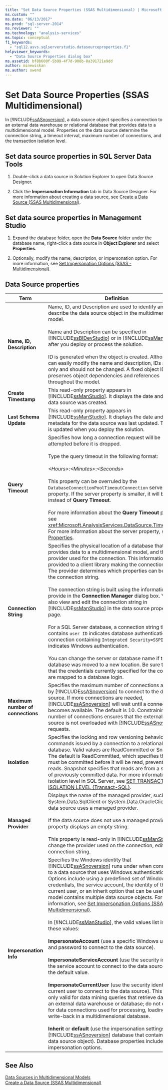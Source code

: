 ```yaml
---
title: "Set Data Source Properties (SSAS Multidimensional) | Microsoft Docs"
ms.custom: ""
ms.date: "06/13/2017"
ms.prod: "sql-server-2014"
ms.reviewer: ""
ms.technology: "analysis-services"
ms.topic: conceptual
f1_keywords: 
  - "sql12.asvs.sqlserverstudio.datasourceproperties.f1"
helpviewer_keywords: 
  - "Data Source Properties dialog box"
ms.assetid: bf8b600f-5b99-4f7d-908b-8a391721e9dd
author: minewiskan
ms.author: owend
---
```

# Set Data Source Properties (SSAS Multidimensional)
  In [!INCLUDE[ssASnoversion](../../includes/ssasnoversion-md.md)], a data source object specifies a connection to an external data warehouse or relational database that provides data to a multidimensional model. Properties on the data source determine the connection string, a timeout interval, maximum number of connections, and the transaction isolation level.  
  
## Set data source properties in SQL Server Data Tools  
  
1.  Double-click a data source in Solution Explorer to open Data Source Designer.  
  
2.  Click the **Impersonation Information** tab in Data Source Designer. For more information about creating a data source, see [Create a Data Source &#40;SSAS Multidimensional&#41;](create-a-data-source-ssas-multidimensional.md).  
  
## Set data source properties in Management Studio  
  
1.  Expand the database folder, open the **Data Source** folder under the database name, right-click a data source in **Object Explorer** and select **Properties**.  
  
2.  Optionally, modify the name, description, or impersonation option. For more information, see [Set Impersonation Options &#40;SSAS - Multidimensional&#41;](set-impersonation-options-ssas-multidimensional.md).  
  
## Data Source properties  
  
|Term|Definition|  
|----------|----------------|  
|**Name, ID, Description**|Name, ID, and Description are used to identify and describe the data source object in the multidimensional model.<br /><br /> Name and Description can be specified in [!INCLUDE[ssBIDevStudio](../../includes/ssbidevstudio-md.md)] or in [!INCLUDE[ssManStudio](../../includes/ssmanstudio-md.md)] after you deploy or process the solution.<br /><br /> ID is generated when the object is created. Although you can easily modify the name and description, IDs are read-only and should not be changed. A fixed object ID preserves object dependencies and references throughout the model.|  
|**Create Timestamp**|This read-only property appears in [!INCLUDE[ssManStudio](../../includes/ssmanstudio-md.md)]. It displays the date and time the data source was created.|  
|**Last Schema Update**|This read-only property appears in [!INCLUDE[ssManStudio](../../includes/ssmanstudio-md.md)]. It displays the date and time the metadata for the data source was last updated. This value is updated when you deploy the solution.|  
|**Query Timeout**|Specifies how long a connection request will be attempted before it is dropped.<br /><br /> Type the query timeout in the following format:<br /><br /> *\<Hours>*:*\<Minutes>*:*\<Seconds>*<br /><br /> This property can be overruled by the `DatabaseConnectionPoolTimeoutConnection` server property. If the server property is smaller, it will be used instead of **Query Timeout**.<br /><br /> For more information about the **Query Timeout** property, see <xref:Microsoft.AnalysisServices.DataSource.Timeout%2A>. For more information about the server property, see [OLAP Properties](../server-properties/olap-properties.md).|  
|**Connection String**|Specifies the physical location of a database that provides data to a multidimensional model, and the data provider used for the connection. This information is provided to a client library making the connection request. The provider determines which properties can be set on the connection string.<br /><br /> The connection string is built using the information you provide in the **Connection Manager** dialog box. You can also view and edit the connection string in [!INCLUDE[ssManStudio](../../includes/ssmanstudio-md.md)] in the data source property page.<br /><br /> For a SQL Server database, a connection string that contains `user ID` indicates database authentication; a connection containing `Integrated Security=SSPI` indicates Windows authentication.<br /><br /> You can change the server or database name if the database was moved to a new location. Be sure to verify that the credentials currently specified for the connection are mapped to a database login.|  
|**Maximum number of connections**|Specifies the maximum number of connections allowed by [!INCLUDE[ssASnoversion](../../includes/ssasnoversion-md.md)] to connect to the data source. If more connections are needed, [!INCLUDE[ssASnoversion](../../includes/ssasnoversion-md.md)] will wait until a connection becomes available. The default is 10. Constraining the number of connections ensures that the external data source is not overloaded with [!INCLUDE[ssASnoversion](../../includes/ssasnoversion-md.md)] requests.|  
|**Isolation**|Specifies the locking and row versioning behavior of SQL commands issued by a connection to a relational database. Valid values are ReadCommitted or Snapshot. The default is ReadCommitted, which specifies that data must be committed before it will be read, preventing dirty reads. Snapshot specifies that reads are from a snapshot of previously committed data. For more information about isolation level in SQL Server, see [SET TRANSACTION ISOLATION LEVEL &#40;Transact-SQL&#41;](/sql/t-sql/statements/set-transaction-isolation-level-transact-sql).|  
|**Managed Provider**|Displays the name of the managed provider, such as System.Data.SqlClient or System.Data.OracleClient, if the data source uses a managed provider.<br /><br /> If the data source does not use a managed provider, this property displays an empty string.<br /><br /> This property is read-only in [!INCLUDE[ssManStudio](../../includes/ssmanstudio-md.md)]. To change the provider used on the connection, edit the connection string.|  
|**Impersonation Info**|Specifies the Windows identity that [!INCLUDE[ssASnoversion](../../includes/ssasnoversion-md.md)] runs under when connecting to a data source that uses Windows authentication. Options include using a predefined set of Windows credentials, the service account, the identity of the current user, or an inherit option that can be useful if your model contains multiple data source objects. For more information, see [Set Impersonation Options &#40;SSAS - Multidimensional&#41;](set-impersonation-options-ssas-multidimensional.md).<br /><br /> In [!INCLUDE[ssManStudio](../../includes/ssmanstudio-md.md)], the valid values list includes these values:<br /><br /> **ImpersonateAccount** (use a specific Windows user name and password to connect to the data source).<br /><br /> **ImpersonateServiceAccount** (use the security identity of the service account to connect to the data source). This is the default value.<br /><br /> **ImpersonateCurrentUser** (use the security identity of the current user to connect to the data source). This option is only valid for data mining queries that retrieve data from an external data warehouse or database; do not choose it for data connections used for processing, loading, or write-back in a multidimensional database.<br /><br /> **Inherit** or **default** (use the impersonation settings of the [!INCLUDE[ssASnoversion](../../includes/ssasnoversion-md.md)] database that contains this data source object). Database properties include impersonation options.|  
  
## See Also  
 [Data Sources in Multidimensional Models](data-sources-in-multidimensional-models.md)   
 [Create a Data Source &#40;SSAS Multidimensional&#41;](create-a-data-source-ssas-multidimensional.md)  
  
  
